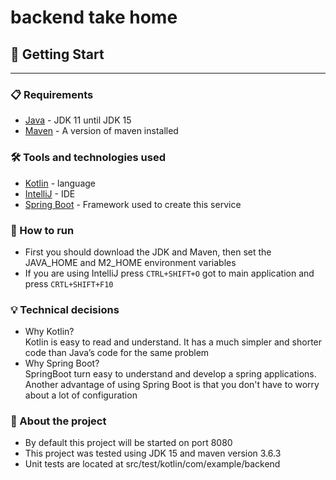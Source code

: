 # backend take home

## 🚀 Getting Start

---

### 📋 Requirements

- [Java](https://www.oracle.com/java/technologies/downloads/) - JDK 11 until JDK 15
- [Maven](https://maven.apache.org/docs/3.6.3/release-notes.html) - A version of maven installed

### 🛠️ Tools and technologies used

- [Kotlin](https://kotlinlang.org/) - language
- [IntelliJ](https://www.jetbrains.com/pt-br/idea/) - IDE
- [Spring Boot](https://spring.io/projects/spring-boot) - Framework used to create this service

### 🔧 How to run

- First you should download the JDK and Maven,
  then set the JAVA_HOME and M2_HOME environment variables
- If you are using IntelliJ press `CTRL+SHIFT+O` got to main application and press `CRTL+SHIFT+F10`

### 💡 Technical decisions

- Why Kotlin?</br>
  Kotlin is easy to read and understand.
  It has a much simpler and shorter code than Java’s code for the same problem</br>
- Why Spring Boot?</br>
  SpringBoot turn easy to understand and develop a spring applications. Another advantage of using Spring Boot is that you don't have to worry about a lot of configuration

### 📄 About the project

- By default this project will be started on port 8080
- This project was tested using JDK 15 and maven version 3.6.3
- Unit tests are located at src/test/kotlin/com/example/backend
